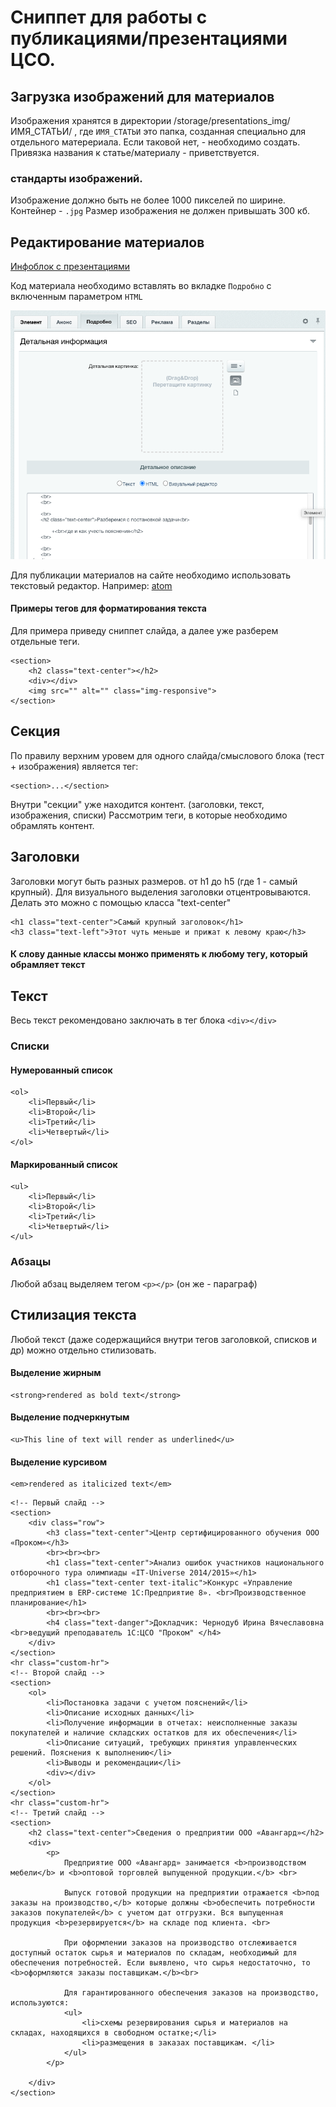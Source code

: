 Сниппет для работы с публикациями/презентациями ЦСО.
=============


Загрузка изображений для материалов
-----------
Изображения хранятся в директории /storage/presentations_img/ИМЯ_СТАТЬИ/ , где `ИМЯ_СТАТЬИ` это папка, созданная специально для отдельного матерериала. Если таковой нет, - необходимо создать. Привязка названия к статье/материалу - приветствуется.
### стандарты изображений. 
Изображение должно быть не более 1000 пикселей по ширине. Контейнер - `.jpg` Размер изображения не должен привышать 300 кб.

Редактирование материалов
-----------
[Инфоблок с презентациями](https://csoprocom.com.ua/bitrix/admin/iblock_list_admin.php?IBLOCK_ID=29&type=aspro_scorp_content&lang=ru&find_section_section=0)

Код материала необходимо вставлять во вкладке `Подробно` с включенным параметром `HTML`

![страница редактирования материала](https://github.com/sikorsky0o/cso_snippets/blob/master/%D0%A1%D0%BD%D0%B8%D0%BC%D0%BE%D0%BA%20%D1%8D%D0%BA%D1%80%D0%B0%D0%BD%D0%B0%202020-06-09%20%D0%B2%2011.57.17.png)

Для публикации материалов на сайте необходимо использовать текстовый редактор. Например: [atom](https://atom.io/)

#### Примеры тегов для форматирования текста ####

Для примера приведу сниппет слайда, а далее уже разберем отдельные теги.
```
<section>
	<h2 class="text-center"></h2>
	<div></div>
	<img src="" alt="" class="img-responsive">
</section>
```
Секция
-----------------------------------

По правилу верхним уровем для одного слайда/смыслового блока (тест + изображения) является тег:
``` 
<section>...</section>
```
Внутри "секции" уже находится контент. (заголовки, текст, изображения, списки)
Рассмотрим теги, в которые необходимо обрамлять контент.

Заголовки
-----------------------------------

Заголовки могут быть разных размеров. от h1 до h5 (где 1 - самый крупный).
Для визуального выделения заголовки отцентровываются. Делать это можно с помощью класса "text-center"
```
<h1 class="text-center">Самый крупный заголовок</h1>
<h3 class="text-left">Этот чуть меньше и прижат к левому краю</h3>
```
#### К слову данные классы монжо применять к любому тегу, который обрамляет текст

Текст
-----------------------------------

Весь текст рекомендовано заключать в тег блока `<div></div>`
### Списки
#### Нумерованный список
```
<ol>
	<li>Первый</li>
	<li>Второй</li>
	<li>Третий</li>
	<li>Четвертый</li>
</ol>

```
#### Маркированный список
```
<ul>
	<li>Первый</li>
	<li>Второй</li>
	<li>Третий</li>
	<li>Четвертый</li>
</ul>
```

### Абзацы
Любой абзац выделяем тегом `<p></p>` (он же - параграф)

Стилизация текста
-----------------
Любой текст (даже содержащийся внутри тегов заголовкой, списков и др) можно отдельно стилизовать. 
#### Выделение жирным
```
<strong>rendered as bold text</strong>
```
#### Выделение подчеркнутым
```
<u>This line of text will render as underlined</u>
```
#### Выделение курсивом
```
<em>rendered as italicized text</em>
```

```
<!-- Первый слайд -->
<section>
	<div class="row">
		<h3 class="text-center">Центр сертифицированного обучения ООО «Проком»</h3>
		<br><br><br>
		<h1 class="text-center">Анализ ошибок участников национального отборочного тура олимпиады «IT-Universe 2014/2015»</h1>
		<h1 class="text-center text-italic">Конкурс «Управление предприятием в ERP-системе 1С:Предприятие 8». <br>Производственное планирование</h1>
		<br><br><br>
		<h4 class="text-danger">Докладчик: Чернодуб Ирина Вячеславовна <br>ведущий преподаватель 1С:ЦСО "Проком" </h4>
	</div>
</section>
<hr class="custom-hr">
<!-- Второй слайд -->
<section>
	<ol>
		<li>Постановка задачи с учетом пояснений</li>
		<li>Описание исходных данных</li>
		<li>Получение информации в отчетах: неисполненные заказы покупателей и наличие складских остатков для их обеспечения</li>
		<li>Описание ситуаций, требующих принятия управленческих решений. Пояснения к выполнению</li>
		<li>Выводы и рекомендации</li>
        <div></div>
	</ol>
</section>
<hr class="custom-hr">
<!-- Третий слайд -->
<section>
	<h2 class="text-center">Сведения о предприятии ООО «Авангард»</h2>
	<div>
		<p>
			Предприятие ООО «Авангард» занимается <b>производством мебели</b> и <b>оптовой торговлей выпущенной продукции.</b> <br>

			Выпуск готовой продукции на предприятии отражается <b>под заказы на производство,</b> которые должны <b>обеспечить потребности заказов покупателей</b> с учетом дат отгрузки. Вся выпущенная продукция <b>резервируется</b> на складе под клиента. <br>

			При оформлении заказов на производство отслеживается доступный остаток сырья и материалов по складам, необходимый для обеспечения потребностей. Если выявлено, что сырья недостаточно, то <b>оформляются заказы поставщикам.</b><br>

			Для гарантированного обеспечения заказов на производство, используются:
			<ul>
				<li>схемы резервирования сырья и материалов на складах, находящихся в свободном остатке;</li>
				<li>размещения в заказах поставщикам. </li>
			</ul>
		</p>

	</div>
</section>
```
